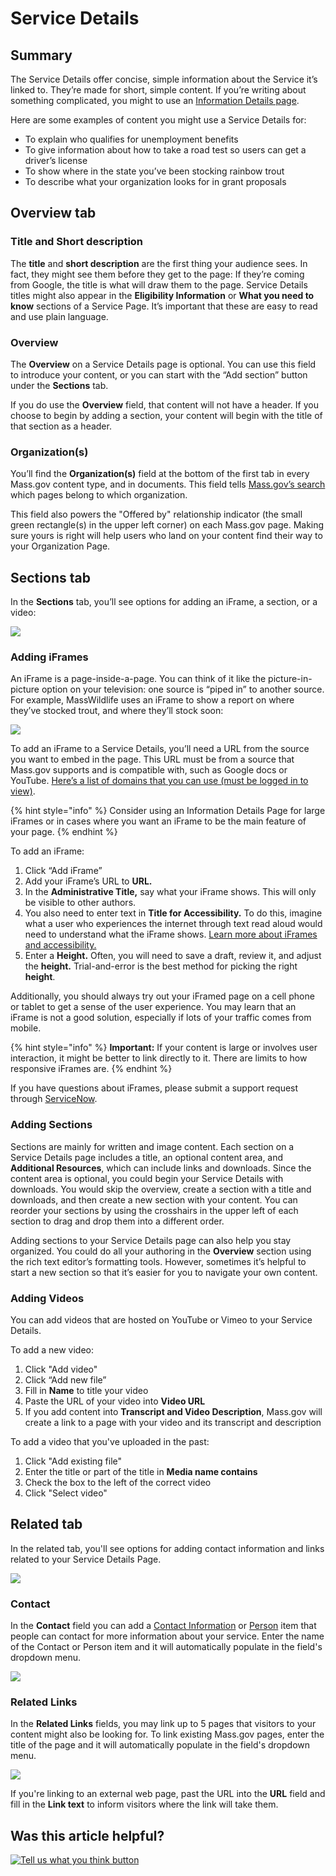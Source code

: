 # Service Details

## Summary

The Service Details offer concise, simple information about the Service it’s linked to. They’re made for short, simple content. If you’re writing about something complicated, you might to use an [Information Details page](information-details.md).

Here are some examples of content you might use a Service Details for:

* To explain who qualifies for unemployment benefits
* To give information about how to take a road test so users can get a driver’s license
* To show where in the state you’ve been stocking rainbow trout
* To describe what your organization looks for in grant proposals

## **Overview tab**

### **Title and Short description**

The **title** and **short description** are the first thing your audience sees. In fact, they might see them before they get to the page: If they’re coming from Google, the title is what will draw them to the page. Service Details titles might also appear in the **Eligibility Information** or **What you need to know** sections of a Service Page. It’s important that these are easy to read and use plain language.

### **Overview**

The **Overview** on a Service Details page is optional. You can use this field to introduce your content, or you can start with the “Add section” button under the **Sections** tab.

If you do use the **Overview** field, that content will not have a header. If you choose to begin by adding a section, your content will begin with the title of that section as a header.

### Organization\(s\)

You’ll find the **Organization\(s\)** field at the bottom of the first tab in every Mass.gov content type, and in documents. This field tells [Mass.gov’s search](../../authoring-and-editing-1/strategy/how-search-works/constituent-centered-search.md#organization-s) which pages belong to which organization.

This field also powers the "Offered by" relationship indicator \(the small green rectangle\(s\) in the upper left corner\) on each Mass.gov page. Making sure yours is right will help users who land on your content find their way to your Organization Page.

## Sections tab

In the **Sections** tab, you’ll see options for adding an iFrame, a section, or a video:

![](https://github.com/gdesrosiers/TEST-mass.gov-KB/tree/5bf119f2287d7e493534e6cae69bdd08c0869d39/.gitbook/assets/service-detail_sections.png)

### **Adding iFrames**

An iFrame is a page-inside-a-page. You can think of it like the picture-in-picture option on your television: one source is “piped in” to another source. For example, MassWildlife uses an iFrame to show a report on where they’ve stocked trout, and where they’ll stock soon:

![](https://cdn-images-1.medium.com/max/800/1*VHdIrtTeGUmANOrbaElgEw.jpeg)

To add an iFrame to a Service Details, you’ll need a URL from the source you want to embed in the page. This URL must be from a source that Mass.gov supports and is compatible with, such as Google docs or YouTube. [Here’s a list of domains that you can use \(must be logged in to view\)](https://edit.mass.gov/node/105146).

{% hint style="info" %}
Consider using an Information Details Page for large iFrames or in cases where you want an iFrame to be the main feature of your page.
{% endhint %}

To add an iFrame:

1. Click “Add iFrame”
2. Add your iFrame’s URL to **URL.**
3. In the **Administrative Title,** say what your iFrame shows. This will only be visible to other authors.
4. You also need to enter text in **Title for Accessibility.** To do this, imagine what a user who experiences the internet through text read aloud would need to understand what the iFrame shows. [Learn more about iFrames and accessibility.](https://webaim.org/techniques/frames/)
5. Enter a **Height.** Often, you will need to save a draft, review it, and adjust the **height.** Trial-and-error is the best method for picking the right **height**.

Additionally, you should always try out your iFramed page on a cell phone or tablet to get a sense of the user experience. You may learn that an iFrame is not a good solution, especially if lots of your traffic comes from mobile.

{% hint style="info" %}
**Important:** If your content is large or involves user interaction, it might be better to link directly to it. There are limits to how responsive iFrames are.
{% endhint %}

If you have questions about iFrames, please submit a support request through [ServiceNow](https://www.mass.gov/servicenow).

### **Adding Sections**

Sections are mainly for written and image content. Each section on a Service Details page includes a title, an optional content area, and **Additional Resources**, which can include links and downloads. Since the content area is optional, you could begin your Service Details with downloads. You would skip the overview, create a section with a title and downloads, and then create a new section with your content. You can reorder your sections by using the crosshairs in the upper left of each section to drag and drop them into a different order.

Adding sections to your Service Details page can also help you stay organized. You could do all your authoring in the **Overview** section using the rich text editor’s formatting tools. However, sometimes it’s helpful to start a new section so that it’s easier for you to navigate your own content.

### **Adding Videos**

You can add videos that are hosted on YouTube or Vimeo to your Service Details.

To add a new video:

1. Click "Add video"
2. Click “Add new file”
3. Fill in **Name** to title your video
4. Paste the URL of your video into **Video URL**
5. If you add content into **Transcript and Video Description**, Mass.gov will create a link to a page with your video and its transcript and description

To add a video that you've uploaded in the past:

1. Click "Add existing file"
2. Enter the title or part of the title in **Media name contains**
3. Check the box to the left of the correct video 
4. Click "Select video"

## **Related tab**

In the related tab, you'll see options for adding contact information and links related to your Service Details Page.

![](https://github.com/gdesrosiers/TEST-mass.gov-KB/tree/5bf119f2287d7e493534e6cae69bdd08c0869d39/.gitbook/assets/sd-related-tab.png)

### **Contact**

In the **Contact** field you can add a [Contact Information](../org-and-contact-info/contact-information-items.md) or [Person](../org-and-contact-info/person-items.md) item that people can contact for more information about your service. Enter the name of the Contact or Person item and it will automatically populate in the field's dropdown menu.

![](https://github.com/gdesrosiers/TEST-mass.gov-KB/tree/5bf119f2287d7e493534e6cae69bdd08c0869d39/.gitbook/assets/contact2.png)

### **Related Links**

In the **Related Links** fields, you may link up to 5 pages that visitors to your content might also be looking for. To link existing Mass.gov pages, enter the title of the page and it will automatically populate in the field's dropdown menu.

![](https://github.com/gdesrosiers/TEST-mass.gov-KB/tree/5bf119f2287d7e493534e6cae69bdd08c0869d39/.gitbook/assets/service-detail_related-links%20%281%29.png)

If you're linking to an external web page, past the URL into the **URL** field and fill in the **Link text** to inform visitors where the link will take them.

## Was this article helpful?

[![Tell us what you think button](https://blobscdn.gitbook.com/v0/b/gitbook-28427.appspot.com/o/assets%2F-LJ04qJGAHkvdE13BfdG%2F-LSz77NBAwnSNpMPT3df%2F-LSz7xSmyKXltd4avaCt%2FKB%20survey%20button%20POC%202.png?alt=media&token=8d071cab-8b95-48a3-a332-13e3fc8d9f96)](https://massgov.formstack.com/forms/mass_gov_knowledge_base_feedback?article=service-detail)

